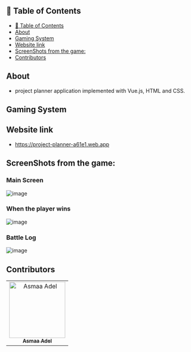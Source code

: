 ## 📝 Table of Contents

- [📝 Table of Contents](#-table-of-contents)
- [About <a name = "about"></a>](#about-)
- [Gaming System <a name = "gaming-system"></a>](#gaming-system-)
- [Website link <a name = "link"></a>](#website-link-)
- [ScreenShots from the game: <a name = "screen-shots"></a>](#screenshots-from-the-game-)
- [Contributors <a name = "Contributors"></a>](#contributors-)

## About <a name = "about"></a>
- project planner application implemented with Vue.js, HTML and CSS.

## Gaming System <a name = "gaming-system"></a>



## Website link <a name = "link"></a>

-  https://project-planner-a61e1.web.app


 ## ScreenShots from the game: <a name = "screen-shots"></a>
<h3 align='left'>Main Screen</h3>

 ![image](https://user-images.githubusercontent.com/88618793/182143193-b4fb1d94-b311-45d4-85bc-a0961976620c.png)

 <h3 align='left'>When the player wins</h3>

![image](https://user-images.githubusercontent.com/88618793/182144298-4540fb25-151a-49aa-aff4-a6e3d156d9c1.png)

<h3 align='left'>Battle Log</h3>

![image](https://user-images.githubusercontent.com/88618793/182144110-475b7291-268d-4e66-ab6d-fba1075e89f2.png)
## Contributors <a name = "Contributors"></a>

<table>
  <tr>
    <td align="center">
    <a href="https://github.com/asmaaadel0" target="_black">
    <img src="https://avatars.githubusercontent.com/u/88618793?s=400&u=886a14dc5ef5c205a8e51942efe9665ed8fd4717&v=4" width="150px;" alt="Asmaa Adel"/>
    <br />
    <sub><b>Asmaa Adel</b></sub></a>
    
  </tr>
 </table>



